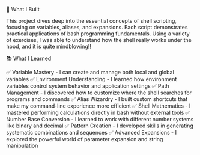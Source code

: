 🤔 What I Built

This project dives deep into the essential concepts of shell scripting, focusing on variables, aliases, and expansions. Each script demonstrates practical applications of bash programming fundamentals. Using a variety of exercises, I was able to understand how the shell really works under the hood, and it is quite mindblowing!!

📚 What I Learned

✅ Variable Mastery - I can create and manage both local and global variables
✅ Environment Understanding - I learned how environment variables control system behavior and application settings
✅ Path Management - I discovered how to customize where the shell searches for programs and commands
✅ Alias Wizardry - I built custom shortcuts that make my command-line experience more efficient
✅ Shell Mathematics - I mastered performing calculations directly in bash without external tools
✅ Number Base Conversion - I learned to work with different number systems like binary and decimal
✅ Pattern Creation - I developed skills in generating systematic combinations and sequences
✅ Advanced Expansions - I explored the powerful world of parameter expansion and string manipulation

